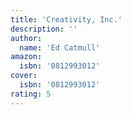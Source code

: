 ```yaml
---
title: 'Creativity, Inc.'
description: ''
author:
  name: 'Ed Catmull'
amazon:
  isbn: '0812993012'
cover:
  isbn: '0812993012'
rating: 5
---
```

